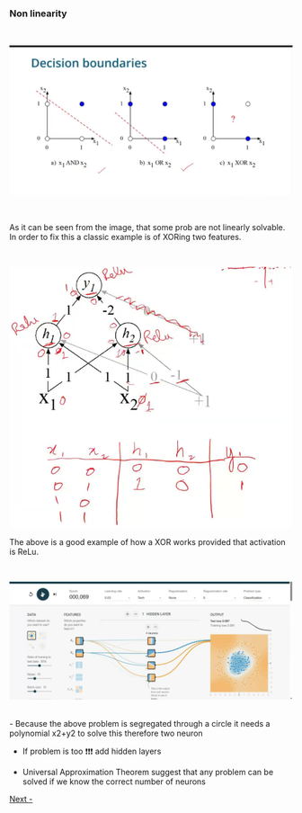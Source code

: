 ### Non linearity

</br>

![alt text](image-1.png)

<br/>

As it can be seen from the image, that some prob are not linearly solvable. In order to fix this a classic example is of XORing two features. 


<br/>

![alt text](image-2.png)

The above is a good example of how a XOR works provided that activation is ReLu.


<br/>

![alt text](image-3.png)


<br/>
- Because the above problem is segregated through a circle it needs a polynomial x2+y2 to solve this therefore two neuron


- If problem is too ❗❗❗ add hidden layers


- Universal Approximation Theorem suggest that any problem can be solved if we know the correct number of neurons



[Next - ]()

